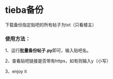 # tieba备份

下载备份指定贴吧的所有帖子为txt（只看楼主）
### 使用方法：
1、运行**批量备份帖子.py**即可，输入贴吧名。

2、查看贴吧链接是否带有https，如有则输入y（小写）

3、enjoy it
